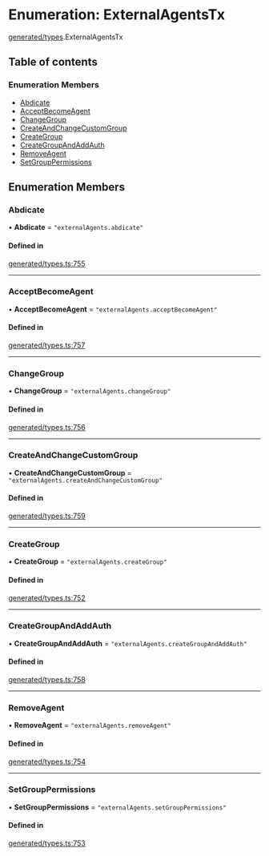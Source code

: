 # Enumeration: ExternalAgentsTx

[generated/types](../wiki/generated.types).ExternalAgentsTx

## Table of contents

### Enumeration Members

- [Abdicate](../wiki/generated.types.ExternalAgentsTx#abdicate)
- [AcceptBecomeAgent](../wiki/generated.types.ExternalAgentsTx#acceptbecomeagent)
- [ChangeGroup](../wiki/generated.types.ExternalAgentsTx#changegroup)
- [CreateAndChangeCustomGroup](../wiki/generated.types.ExternalAgentsTx#createandchangecustomgroup)
- [CreateGroup](../wiki/generated.types.ExternalAgentsTx#creategroup)
- [CreateGroupAndAddAuth](../wiki/generated.types.ExternalAgentsTx#creategroupandaddauth)
- [RemoveAgent](../wiki/generated.types.ExternalAgentsTx#removeagent)
- [SetGroupPermissions](../wiki/generated.types.ExternalAgentsTx#setgrouppermissions)

## Enumeration Members

### Abdicate

• **Abdicate** = ``"externalAgents.abdicate"``

#### Defined in

[generated/types.ts:755](https://github.com/PolymeshAssociation/polymesh-sdk/blob/9a8715021/src/generated/types.ts#L755)

___

### AcceptBecomeAgent

• **AcceptBecomeAgent** = ``"externalAgents.acceptBecomeAgent"``

#### Defined in

[generated/types.ts:757](https://github.com/PolymeshAssociation/polymesh-sdk/blob/9a8715021/src/generated/types.ts#L757)

___

### ChangeGroup

• **ChangeGroup** = ``"externalAgents.changeGroup"``

#### Defined in

[generated/types.ts:756](https://github.com/PolymeshAssociation/polymesh-sdk/blob/9a8715021/src/generated/types.ts#L756)

___

### CreateAndChangeCustomGroup

• **CreateAndChangeCustomGroup** = ``"externalAgents.createAndChangeCustomGroup"``

#### Defined in

[generated/types.ts:759](https://github.com/PolymeshAssociation/polymesh-sdk/blob/9a8715021/src/generated/types.ts#L759)

___

### CreateGroup

• **CreateGroup** = ``"externalAgents.createGroup"``

#### Defined in

[generated/types.ts:752](https://github.com/PolymeshAssociation/polymesh-sdk/blob/9a8715021/src/generated/types.ts#L752)

___

### CreateGroupAndAddAuth

• **CreateGroupAndAddAuth** = ``"externalAgents.createGroupAndAddAuth"``

#### Defined in

[generated/types.ts:758](https://github.com/PolymeshAssociation/polymesh-sdk/blob/9a8715021/src/generated/types.ts#L758)

___

### RemoveAgent

• **RemoveAgent** = ``"externalAgents.removeAgent"``

#### Defined in

[generated/types.ts:754](https://github.com/PolymeshAssociation/polymesh-sdk/blob/9a8715021/src/generated/types.ts#L754)

___

### SetGroupPermissions

• **SetGroupPermissions** = ``"externalAgents.setGroupPermissions"``

#### Defined in

[generated/types.ts:753](https://github.com/PolymeshAssociation/polymesh-sdk/blob/9a8715021/src/generated/types.ts#L753)
